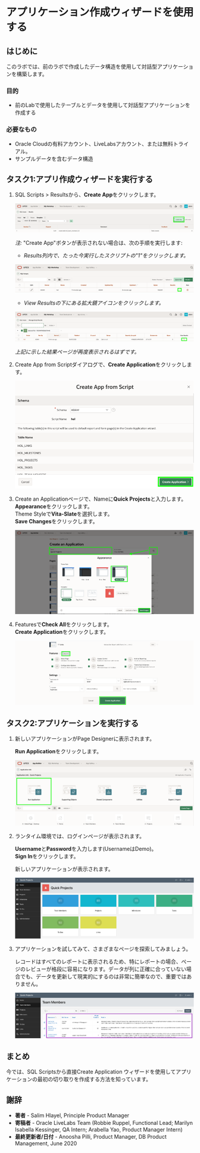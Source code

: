 # アプリケーション作成ウィザードを使用する

## はじめに

このラボでは、前のラボで作成したデータ構造を使用して対話型アプリケーションを構築します。

### 目的
- 前のLabで使用したテーブルとデータを使用して対話型アプリケーションを作成する

### 必要なもの

- Oracle Cloudの有料アカウント、LiveLabsアカウント、または無料トライアル。 
- サンプルデータを含むデータ構造

## タスク1:アプリ作成ウィザードを実行する

1. SQL Scripts > Resultsから、**Create App**をクリックします。

    ![](images/go-create-app.png " ")

    *注:* "Create App"ボタンが表示されない場合は、次の手順を実行します:
    - *Results列内で、たった今実行したスクリプトの"1"をクリックします。*

    ![](images/alt-create-app.png " ")  

    - *View Resultsの下にある拡大鏡アイコンをクリックします。*

    ![](images/alt-create-app2.png " ")

    *上記に示した結果ページが再度表示されるはずです。*

2. Create App from Scriptダイアログで、**Create Application**をクリックします。

    ![](images/app-from-script.png " ")  

3. Create an Applicationページで、Nameに**Quick Projects**と入力します。
   **Appearance**をクリックします。    
   Theme Styleで**Vita-Slate**を選択します。     
   **Save Changes**をクリックします。

   ![](images/name-app.png " ")

4. Featuresで**Check All**をクリックします。   
   **Create Application**をクリックします。

   ![](images/all-features.png " ")

## タスク2:アプリケーションを実行する

1. 新しいアプリケーションがPage Designerに表示されます。

   **Run Application**をクリックします。

   ![](images/pd.png " ")

2. ランタイム環境では、ログインページが表示されます。

   **Username**と**Password**を入力します(UsernameはDemo)。   
   **Sign In**をクリックします。

   新しいアプリケーションが表示されます。

   ![](images/runtime.png " ")  

3. アプリケーションを試してみて、さまざまなページを探索してみましょう。  

   レコードはすべてのレポートに表示されるため、特にレポートの場合、ページのレビューが格段に容易になります。データが列に正確に合っていない場合でも、データを更新して現実的にするのは非常に簡単なので、重要ではありません。

   ![](images/show-team-members.png " ")  

## **まとめ**  
今では、SQL Scriptsから直接Create Application ウィザードを使用してアプリケーションの最初の切り取りを作成する方法を知っています。

## **謝辞**

  - **著者** - Salim Hlayel, Principle Product Manager
  - **寄稿者** - Oracle LiveLabs Team (Robbie Ruppel, Functional Lead; Marilyn Isabella Kessinger, QA Intern; Arabella Yao, Product Manager Intern)
  - **最終更新者/日付** - Anoosha Pilli, Product Manager, DB Product Management, June 2020
